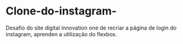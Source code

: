 # Clone-do-instagram-
Desafio do site digital innovation one de recriar a página de login do instagram, aprenden a utilização do flexbox.
